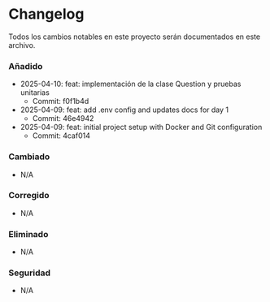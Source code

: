 # Changelog

Todos los cambios notables en este proyecto serán documentados en este archivo.

### Añadido
- 2025-04-10: feat: implementación de la clase Question y pruebas unitarias
  - Commit: f0f1b4d
- 2025-04-09: feat: add .env config and updates docs for day 1
  - Commit: 46e4942
- 2025-04-09: feat: initial project setup with Docker and Git configuration
  - Commit: 4caf014

### Cambiado
- N/A

### Corregido
- N/A

### Eliminado
- N/A

### Seguridad
- N/A 